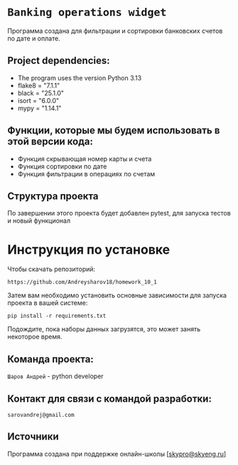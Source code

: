 # `Banking operations widget`

Программа создана для фильтрации и сортировки банковских счетов по дате и оплате.

## Project dependencies:
- The program uses the version Python 3.13
- flake8 = "7.1.1"
- black = "25.1.0"
- isort = "6.0.0"
- mypy = "1.14.1"

## Функции, которые мы будем использовать в этой версии кода:

- Функция скрывающая номер карты и счета
- Функция сортировки по дате
- Функция фильтрации в операциях по счетам

## Структура проекта
По завершении этого проекта будет добавлен pytest, для запуска тестов и новый функционал

# Инструкция по установке
Чтобы скачать репозиторий:

`https://github.com/Andreysharov18/homework_10_1`

Затем вам необходимо установить основные зависимости для запуска проекта в вашей системе:

```pip install -r requirements.txt```

Подождите, пока наборы данных загрузятся, это может занять некоторое время. 

## Команда проекта:

`Шаров Андрей` - python developer

## Контакт для связи с командой разработки:
`sarovandrej@gmail.com`

## Источники
Программа создана при поддержке онлайн-школы [skypro@skyeng.ru]
